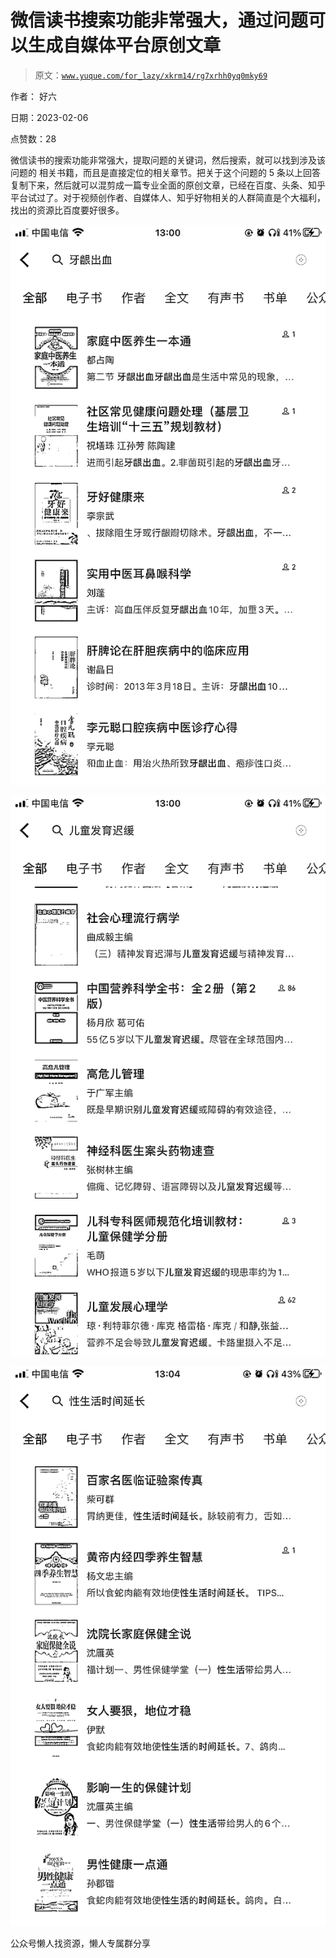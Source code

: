 # 微信读书搜索功能非常强大，通过问题可以生成自媒体平台原创文章

> 原文：[`www.yuque.com/for_lazy/xkrm14/rg7xrhh0yq0mky69`](https://www.yuque.com/for_lazy/xkrm14/rg7xrhh0yq0mky69)

作者： 好六

日期：2023-02-06

点赞数：28

微信读书的搜索功能非常强大，提取问题的关键词，然后搜索，就可以找到涉及该问题的 相关书籍，而且是直接定位的相关章节。把关于这个问题的 5 条以上回答复制下来，然后就可以混剪成一篇专业全面的原创文章，已经在百度、头条、知乎平台试过了。对于视频创作者、自媒体人、知乎好物相关的人群简直是个大福利，找出的资源比百度要好很多。

![](img/0870475d4e514b41e157acc5e4acfa0c.png)  

![](img/45e4057f71d28f74617ce98bba6ad254.png)  

![](img/85e9e26143fab7f3e325f24b171d424b.png)  

公众号懒人找资源，懒人专属群分享

